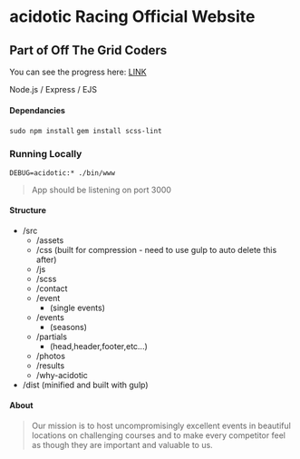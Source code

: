 # acidotic Racing Official Website

## Part of Off The Grid Coders

You can see the progress here: [LINK](https://acidotic.herokuapp.com/)

Node.js / Express / EJS

#### Dependancies
`sudo npm install`
`gem install scss-lint`

### Running Locally
`DEBUG=acidotic:* ./bin/www`
>App should be listening on port 3000

#### Structure
+ /src
  - /assets
  - /css (built for compression - need to use gulp to auto delete this after)
  - /js
  - /scss
  - /contact
  - /event
    - (single events)
  - /events
    - (seasons)
  - /partials
    - (head,header,footer,etc...)
  - /photos
  - /results
  - /why-acidotic
+ /dist (minified and built with gulp)

#### About

>Our mission is to host uncompromisingly excellent events in beautiful locations on challenging courses and to make every competitor feel as though they are important and valuable to us.
